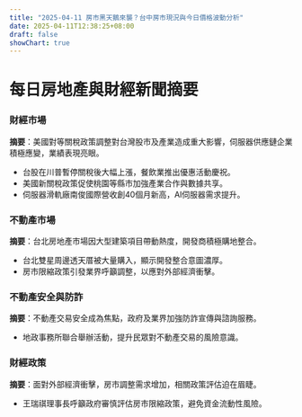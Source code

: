 ```yaml
---
title: "2025-04-11 房市黑天鵝來襲？台中房市現況與今日價格波動分析"
date: 2025-04-11T12:38:25+08:00
draft: false
showChart: true
---
```


# 每日房地產與財經新聞摘要

### 財經市場
**摘要**：美國對等關稅政策調整對台灣股市及產業造成重大影響，伺服器供應鏈企業積極應變，業績表現亮眼。

- 台股在川普暫停關稅後大幅上漲，餐飲業推出優惠活動慶祝。
- 美國新關稅政策促使桃園等縣市加強產業合作與數據共享。
- 伺服器滑軌廠南俊國際營收創40個月新高，AI伺服器需求提升。

### 不動產市場
**摘要**：台北房地產市場因大型建築項目帶動熱度，開發商積極購地整合。

- 台北雙星周邊透天厝被大量購入，顯示開發整合意圖濃厚。
- 房市限縮政策引發業界呼籲調整，以應對外部經濟衝擊。

### 不動產安全與防詐
**摘要**：不動產交易安全成為焦點，政府及業界加強防詐宣傳與諮詢服務。

- 地政事務所聯合舉辦活動，提升民眾對不動產交易的風險意識。

### 財經政策
**摘要**：面對外部經濟衝擊，房市調整需求增加，相關政策評估迫在眉睫。

- 王瑞祺理事長呼籲政府審慎評估房市限縮政策，避免資金流動性風險。



